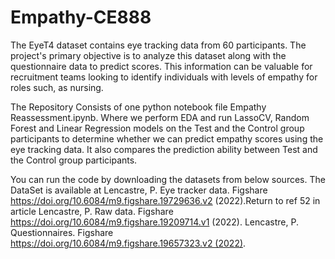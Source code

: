 # Empathy-CE888

The EyeT4 dataset contains eye tracking data from 60 participants. The project's primary objective is to analyze this dataset along with the questionnaire data to predict scores. This information can be valuable for recruitment teams looking to identify individuals with levels of empathy for roles such, as nursing.

The Repository Consists of one python notebook file Empathy Reassessment.ipynb. Where we perform EDA and run LassoCV, Random Forest and Linear Regression models on the Test and the Control group participants to determine whether we can predict empathy scores using the eye tracking data. It also compares the prediction ability between Test and the Control group participants. 

You can run the code by downloading the datasets from below sources.
The DataSet is available at Lencastre, P. Eye tracker data. Figshare https://doi.org/10.6084/m9.figshare.19729636.v2 (2022).Return to ref 52 in article
Lencastre, P. Raw data. Figshare https://doi.org/10.6084/m9.figshare.19209714.v1 (2022).
Lencastre, P. Questionnaires. Figshare https://doi.org/10.6084/m9.figshare.19657323.v2 (2022).

